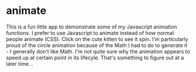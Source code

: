 # animate

This is a fun little app to demonstrate some of my Javascript animation functions. I prefer to use
Javascript to animate instead of how normal people animate (CSS). Click on the cute kitten to see
it spin. I'm particularly proud of the circle animation because of the Math I had to do to generate
it - I generally don't like Math. I'm not quite sure why the animation appears to speed up at 
certain point in its lifecyle. That's something to figure out at a later time...